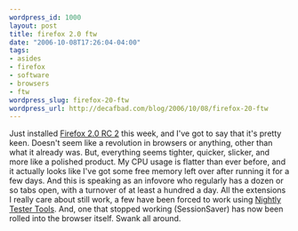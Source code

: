 ```yaml
--- 
wordpress_id: 1000
layout: post
title: firefox 2.0 ftw
date: "2006-10-08T17:26:04-04:00"
tags: 
- asides
- firefox
- software
- browsers
- ftw
wordpress_slug: firefox-20-ftw
wordpress_url: http://decafbad.com/blog/2006/10/08/firefox-20-ftw
---
```

Just installed [Firefox 2.0 RC 2][ff] this week, and I've got to say that it's pretty keen.  Doesn't seem like a revolution in browsers or anything, other than what it already was.  But, everything seems tighter, quicker, slicker, and more like a polished product.  My CPU usage is flatter than ever before, and it actually looks like I've got some free memory left over after running it for a few days.  And this is speaking as an infovore who regularly has a dozen or so tabs open, with a turnover of at least a hundred a day.  All the extensions I really care about still work, a few have been forced to work using [Nightly Tester Tools][ntt].  And, one that stopped working (SessionSaver) has now been rolled into the browser itself.  Swank all around.

[ntt]: http://users.blueprintit.co.uk/~dave/web/firefox/nightly
[ff]: http://www.mozilla.org/projects/bonecho/all-rc.html
